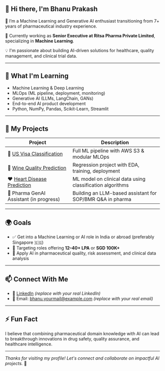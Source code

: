 ## 👋 Hi there, I'm Bhanu Prakash

🎯 I’m a Machine Learning and Generative AI enthusiast transitioning from 7+ years of pharmaceutical industry experience.

🏢 Currently working as **Senior Executive at Ritsa Pharma Private Limited**, specializing in **Machine Learning**.

💡 I'm passionate about building AI-driven solutions for healthcare, quality management, and clinical trial data.

---

## 🌱 What I'm Learning

- Machine Learning & Deep Learning
- MLOps (ML pipeline, deployment, monitoring)
- Generative AI (LLMs, LangChain, GANs)
- End-to-end AI product development
- Python, NumPy, Pandas, Scikit-Learn, Streamlit

---

## 🚀 My Projects

| Project | Description |
|--------|-------------|
| 🛂 [US Visa Classification](https://github.com/Bhanu4507/US-Visa-ML-Project) | Full ML pipeline with AWS S3 & modular MLOps |
| 🍷 [Wine Quality Prediction](https://github.com/Bhanu4507/Wine-Quality-Project) | Regression project with EDA, training, deployment |
| ❤️ [Heart Disease Prediction](https://github.com/Bhanu4507/Heart-Disease-Project) | ML model on clinical data using classification algorithms |
| 🤖 Pharma GenAI Assistant (in progress) | Building an LLM-based assistant for SOP/BMR Q&A in pharma |

---

## 🌍 Goals

- ✅ Get into a Machine Learning or AI role in India or abroad (preferably Singapore 🇸🇬)
- 💼 Targeting roles offering **12–40+ LPA** or **SGD 100K+**
- 🧪 Apply AI in pharmaceutical quality, risk assessment, and clinical data analysis

---

## 📫 Connect With Me

- 🔗 [LinkedIn](https://www.linkedin.com/in/your-link) *(replace with your real LinkedIn)*
- 📧 Email: bhanu.yourmail@example.com *(replace with your real email)*

---

## ⚡ Fun Fact

I believe that combining pharmaceutical domain knowledge with AI can lead to breakthrough innovations in drug safety, quality assurance, and healthcare intelligence.

---

*Thanks for visiting my profile! Let's connect and collaborate on impactful AI projects.* 💬
